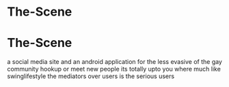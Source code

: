 # The-Scene
# The-Scene
a social media site and an android application for the less evasive of the gay community hookup or meet new people its totally upto you where much like swinglifestyle the mediators over users is the serious users
